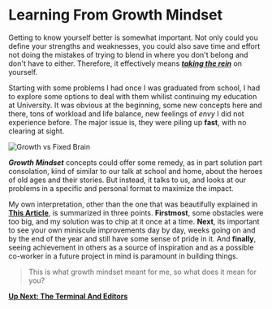 # Learning From Growth Mindset

Getting to know yourself better is somewhat important. Not only could you define your strengths and weaknesses, you could also save time and effort not doing the mistakes of trying to blend in where you don't belong and don't have to either. Therefore, it effectively means ***[taking the rein](https://idioms.thefreedictionary.com/take+the+reins)*** on yourself.

Starting with some problems I had once I was graduated from school, I had to explore some options to deal with them whilist
continuing my education at University. It was obvious at the beginning, some new concepts here and there, tons of workload and life balance, new feelings of _envy_ I did not experience before. The major issue is, they were piling up **fast**, with no clearing at sight.

![Growth vs Fixed Brain](https://static.wixstatic.com/media/a27d24_7803feda8ff14c53b93d4b5489e285ab~mv2.png/v1/fill/w_925,h_520,al_c,q_90,usm_0.66_1.00_0.01/a27d24_7803feda8ff14c53b93d4b5489e285ab~mv2.webp)

**_Growth Mindset_** concepts could offer some remedy, as in part solution part consolation, kind of similar to our talk at school
and home, about the heroes of old ages and their stories. But instead, it talks to us, and looks at our problems in a specific and personal format to maximize the impact. 

My own interpretation, other than the one that was beautifully explained in **[This Article](https://www.atlassian.com/blog/inside-atlassian/growth-mindset)**, is summarized in three points. **Firstmost**, some obstacles were too big, and my solution was to chip at it once at a time. **Next**, its important to see your own miniscule improvements day by day, weeks going on and by the end of the year and still have some sense of pride in it. And **finally**, seeing achievement in others as a source of inspiration and as a possible co-worker in a future project in mind is paramount in building things.

> This is what growth mindset meant for me, so what does it mean for you?

**[Up Next: The Terminal And Editors](https://abukhalil95.github.io/learning-journal/commands&coneditors)**
